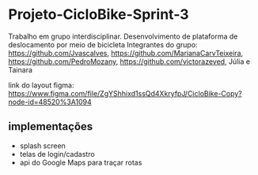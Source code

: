 # Projeto-CicloBike-Sprint-3
Trabalho em grupo interdisciplinar. 
Desenvolvimento de plataforma de deslocamento por meio de bicicleta
Integrantes do grupo: https://github.com/Jvascalves, https://github.com/MarianaCarvTeixeira, https://github.com/PedroMozany, https://github.com/victorazeved, Júlia e Tainara

link do layout figma:
https://www.figma.com/file/ZgYShhixd1ssQd4XkryfpJ/CicloBike-Copy?node-id=48520%3A1094

## implementações

- splash screen
- telas de login/cadastro  
- api do Google Maps para traçar rotas




